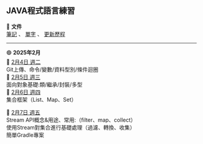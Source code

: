 JAVA程式語言練習  
-------------------------------------------------  
🔵 **文件**  
[筆記](https://github.com/INFlive/Java-docs/blob/a44e528f7aab89256decdbbb7ff47fdec8031984/NOTE.md) 、 [單字](https://github.com/INFlive/Java-docs/blob/a44e528f7aab89256decdbbb7ff47fdec8031984/README.md) 、 [更新歷程](https://github.com/INFlive/Java-docs/blob/a44e528f7aab89256decdbbb7ff47fdec8031984/WORD.md)  
  
-------------------------------------------------  
🟢 **2025年2月**  
🔶 [2月4日 週二](https://github.com/INFlive/Java-learn/tree/b711a15332ff31ad3c55bdbf52ed249da3db4dbe/2%E6%9C%88/%E7%AC%AC%E4%B8%80%E9%80%B1/2%E6%9C%884%E6%97%A5)   
Git上傳、命令/變數/資料型別/條件迴圈  
🔶 [2月5日 週三](https://github.com/INFlive/Java-learn/tree/b711a15332ff31ad3c55bdbf52ed249da3db4dbe/2%E6%9C%88/%E7%AC%AC%E4%B8%80%E9%80%B1/2%E6%9C%885%E6%97%A5)   
面向對象基礎:類/繼承/封裝/多型  
🔶 [2月6日 週四](https://github.com/INFlive/Java-learn/tree/b711a15332ff31ad3c55bdbf52ed249da3db4dbe/2%E6%9C%88/%E7%AC%AC%E4%B8%80%E9%80%B1/2%E6%9C%886%E6%97%A5)   
集合框架（List、Map、Set）  
  
🔶 [2月7日 週五](https://github.com/INFlive/Java-learn/tree/b711a15332ff31ad3c55bdbf52ed249da3db4dbe/2%E6%9C%88/%E7%AC%AC%E4%B8%80%E9%80%B1/2%E6%9C%887%E6%97%A5)  
Stream API概念&用途、常用:（filter、map、collect）  
使用Stream對集合進行基礎處理（過濾、轉換、收集）  
簡單Gradle專案  
  
